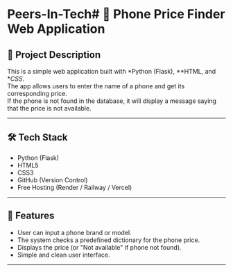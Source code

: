 # Peers-In-Tech# 📱 Phone Price Finder Web Application

## 📌 Project Description
This is a simple web application built with *Python (Flask), **HTML, and **CSS*.  
The app allows users to enter the name of a phone and get its corresponding price.  
If the phone is not found in the database, it will display a message saying that the price is not available.  

---

## 🛠 Tech Stack
- Python (Flask)
- HTML5
- CSS3
- GitHub (Version Control)
- Free Hosting (Render / Railway / Vercel)

---

## 🚀 Features
- User can input a phone brand or model.
- The system checks a predefined dictionary for the phone price.
- Displays the price (or "Not available" if phone not found).
- Simple and clean user interface.

---
